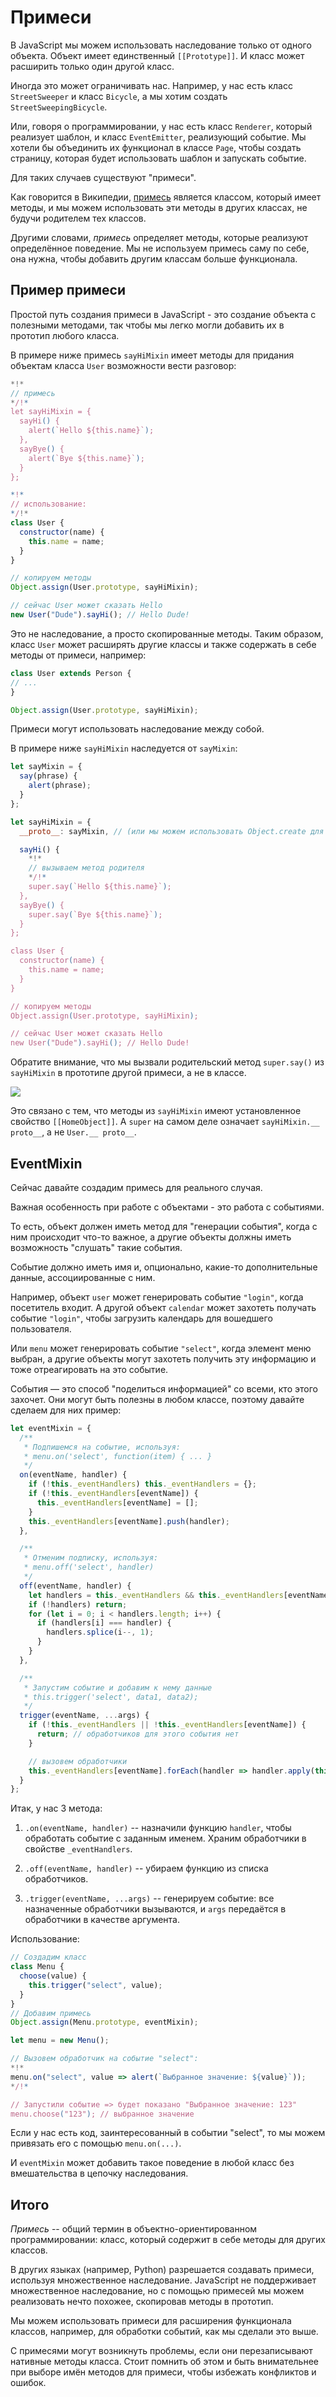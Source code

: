 # Примеси

В JavaScript мы можем использовать наследование только от одного объекта. Объект имеет единственный `[[Prototype]]`. И класс может расширить только один другой класс.

Иногда это может ограничивать нас. Например, у нас есть класс `StreetSweeper` и класс `Bicycle`, а мы хотим создать `StreetSweepingBicycle`.

Или, говоря о программировании, у нас есть класс `Renderer`, который реализует шаблон, и класс `EventEmitter`, реализующий событие. Мы хотели бы объединить их функционал в классе `Page`, чтобы создать страницу, которая будет использовать шаблон и запускать событие.

Для таких случаев существуют "примеси".

Как говорится в Википедии, [примесь](https://ru.wikipedia.org/wiki/%D0%9F%D1%80%D0%B8%D0%BC%D0%B5%D1%81%D1%8C_(%D0%BF%D1%80%D0%BE%D0%B3%D1%80%D0%B0%D0%BC%D0%BC%D0%B8%D1%80%D0%BE%D0%B2%D0%B0%D0%BD%D0%B8%D0%B5)) является классом, который имеет методы, и мы можем использовать эти методы в других классах, не будучи родителем тех классов.

Другими словами, *примесь* определяет методы, которые реализуют определённое поведение. Мы не используем примесь саму по себе, она нужна, чтобы добавить другим классам больше функционала.

## Пример примеси

Простой путь создания примеси в JavaScript - это создание объекта с полезными методами, так чтобы мы легко могли добавить их в прототип любого класса.

В примере ниже примесь `sayHiMixin` имеет методы для придания объектам класса `User` возможности вести разговор:

```js run
*!*
// примесь
*/!*
let sayHiMixin = {
  sayHi() {
    alert(`Hello ${this.name}`);
  },
  sayBye() {
    alert(`Bye ${this.name}`);
  }
};

*!*
// использование:
*/!*
class User {
  constructor(name) {
    this.name = name;
  }
}

// копируем методы
Object.assign(User.prototype, sayHiMixin);

// сейчас User может сказать Hello
new User("Dude").sayHi(); // Hello Dude!
```

Это не наследование, а просто скопированные методы. Таким образом, класс `User` может расширять другие классы и также содержать в себе методы от примеси, например:

```js
class User extends Person {
// ...
}

Object.assign(User.prototype, sayHiMixin);
```

Примеси могут использовать наследование между собой.

В примере ниже `sayHiMixin` наследуется от `sayMixin`:

```js run
let sayMixin = {
  say(phrase) {
    alert(phrase);
  }
};

let sayHiMixin = {
  __proto__: sayMixin, // (или мы можем использовать Object.create для определения прототипа)

  sayHi() {
    *!*
    // вызываем метод родителя
    */!*
    super.say(`Hello ${this.name}`);
  },
  sayBye() {
    super.say(`Bye ${this.name}`);
  }
};

class User {
  constructor(name) {
    this.name = name;
  }
}

// копируем методы
Object.assign(User.prototype, sayHiMixin);

// сейчас User может сказать Hello
new User("Dude").sayHi(); // Hello Dude!
```

Обратите внимание, что мы вызвали родительский метод `super.say()` из `sayHiMixin` в прототипе другой примеси, а не в классе.

![](mixin-inheritance.png)

Это связано с тем, что методы из `sayHiMixin` имеют установленное свойство `[[HomeObject]]`. А `super` на самом деле означает `sayHiMixin.__ proto__`, а не `User.__ proto__`.

## EventMixin

Сейчас давайте создадим примесь для реального случая.

Важная особенность при работе с объектами - это работа с событиями.

То есть, объект должен иметь метод для "генерации события", когда с ним происходит что-то важное, а другие объекты должны иметь возможность "слушать" такие события.

Событие должно иметь имя и, опционально, какие-то дополнительные данные, ассоциированные с ним.

Например, объект `user` может генерировать событие `"login"`, когда посетитель входит. А другой объект `calendar` может захотеть получать событие `"login"`, чтобы загрузить календарь для вошедшего пользователя.

Или `menu` может генерировать событие `"select"`, когда элемент меню выбран, а другие объекты могут захотеть получить эту информацию и тоже отреагировать на это событие.

События — это способ "поделиться информацией" со всеми, кто этого захочет. Они могут быть полезны в любом классе, поэтому давайте сделаем для них пример:

```js run
let eventMixin = {
  /**
   * Подпишемся на событие, используя:
   * menu.on('select', function(item) { ... }
   */
  on(eventName, handler) {
    if (!this._eventHandlers) this._eventHandlers = {};
    if (!this._eventHandlers[eventName]) {
      this._eventHandlers[eventName] = [];
    }
    this._eventHandlers[eventName].push(handler);
  },

  /**
   * Отменим подписку, используя:
   * menu.off('select', handler)
   */
  off(eventName, handler) {
    let handlers = this._eventHandlers && this._eventHandlers[eventName];
    if (!handlers) return;
    for (let i = 0; i < handlers.length; i++) {
      if (handlers[i] === handler) {
        handlers.splice(i--, 1);
      }
    }
  },

  /**
   * Запустим событие и добавим к нему данные
   * this.trigger('select', data1, data2);
   */
  trigger(eventName, ...args) {
    if (!this._eventHandlers || !this._eventHandlers[eventName]) {
      return; // обработчиков для этого события нет
    }

    // вызовем обработчики
    this._eventHandlers[eventName].forEach(handler => handler.apply(this, args));
  }
};
```

Итак, у нас 3 метода:

1. `.on(eventName, handler)` -- назначили функцию `handler`, чтобы обработать событие с заданным именем. Храним обработчики в свойстве  `_eventHandlers`.

2. `.off(eventName, handler)` -- убираем функцию из списка обработчиков.

3. `.trigger(eventName, ...args)` -- генерируем событие: все назначенные обработчики вызываются, и `args` передаётся в обработчики в качестве аргумента.

Использование:

```js run
// Создадим класс
class Menu {
  choose(value) {
    this.trigger("select", value);
  }
}
// Добавим примесь
Object.assign(Menu.prototype, eventMixin);

let menu = new Menu();

// Вызовем обработчик на событие "select":
*!*
menu.on("select", value => alert(`Выбранное значение: ${value}`));
*/!*

// Запустили событие => будет показано "Выбранное значение: 123"
menu.choose("123"); // выбранное значение
```

Если у нас есть код, заинтересованный в событии "select", то мы можем привязать его с помощью `menu.on(...)`.

И `eventMixin` может добавить такое поведение в любой класс без вмешательства в цепочку наследования.

## Итого

*Примесь* -- общий термин в объектно-ориентированном программировании: класс, который содержит в себе методы для других классов.

В других языках (например, Python) разрешается создавать примеси, используя множественное наследование. JavaScript не поддерживает множественное наследование, но с помощью примесей мы можем реализовать нечто похожее, скопировав методы в прототип.

Мы можем использовать примеси для расширения функционала классов, например, для обработки событий, как мы сделали это выше.

С примесями могут возникнуть проблемы, если они перезаписывают нативные методы класса. Стоит помнить об этом и быть внимательнее при выборе имён методов для примеси, чтобы избежать конфликтов и ошибок.
